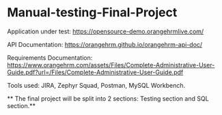# Manual-testing-Final-Project
Application under test: https://opensource-demo.orangehrmlive.com/


API Documentation: https://orangehrm.github.io/orangehrm-api-doc/

Requirements Documentation: https://www.orangehrm.com/assets/Files/Complete-Administrative-User-Guide.pdf?url=/Files/Complete-Administrative-User-Guide.pdf


Tools used: JIRA, Zephyr Squad, Postman, MySQL Workbench.

** The final project will be split into 2 sections: Testing section and SQL section.**

